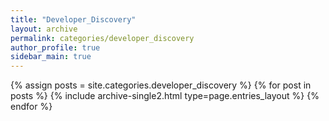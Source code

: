 ```yaml
---
title: "Developer_Discovery"
layout: archive
permalink: categories/developer_discovery
author_profile: true
sidebar_main: true
---
```


{% assign posts = site.categories.developer_discovery %}
{% for post in posts %} {% include archive-single2.html type=page.entries_layout %} {% endfor %}